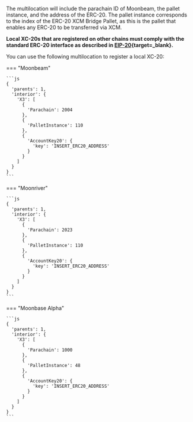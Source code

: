 The multilocation will include the parachain ID of Moonbeam, the pallet instance, and the address of the ERC-20. The pallet instance corresponds to the index of the ERC-20 XCM Bridge Pallet, as this is the pallet that enables any ERC-20 to be transferred via XCM.

**Local XC-20s that are registered on other chains must comply with the standard ERC-20 interface as described in [EIP-20](https://eips.ethereum.org/EIPS/eip-20){target=_blank}.**

You can use the following multilocation to register a local XC-20:

=== "Moonbeam"

    ```js
    {
      'parents': 1,
      'interior': {
        'X3': [
          { 
            'Parachain': 2004
          },
          {
            'PalletInstance': 110
          },
          {
            'AccountKey20': {
              'key': 'INSERT_ERC20_ADDRESS'
            }
          }
        ]
      }
    }
    ```

=== "Moonriver"

    ```js
    {
      'parents': 1,
      'interior': {
        'X3': [
          { 
            'Parachain': 2023
          },
          {
            'PalletInstance': 110
          },
          {
            'AccountKey20': {
              'key': 'INSERT_ERC20_ADDRESS'
            }
          }
        ]
      }
    }
    ```

=== "Moonbase Alpha"

    ```js
    {
      'parents': 1,
      'interior': {
        'X3': [
          { 
            'Parachain': 1000
          },
          {
            'PalletInstance': 48
          },
          {
            'AccountKey20': {
              'key': 'INSERT_ERC20_ADDRESS'
            }
          }
        ]
      }
    }
    ```